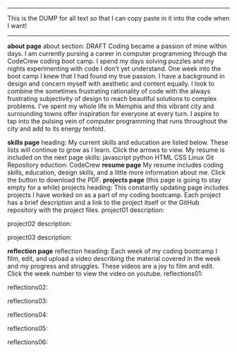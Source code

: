 ***********************************************************************************************************************
This is the DUMP for all text so that I can copy paste in it into the code when I want!
***********************************************************************************************************************

**about page**
about section:
DRAFT
Coding became a passion of mine within days.
I am currently pursing a career in computer programming through the CodeCrew coding
boot camp. I spend my days solving puzzles and my nights experimenting with code I 
don't yet understand. One week into the boot camp I knew that I had found my true passion.
I have a background in design and concern myself with aesthetic and content equally.
I look to combine the sometimes frustrating rationality of code with the always frustrating
subjectivity of design to reach beautiful solutions to complex problems. I've spent my whole
life in Memphis and this vibrant city and surrounding towns offer inspiration for everyone at
every turn. I aspire to tap into the pulsing vein of computer programming that runs 
throughout the city and add to its energy tenfold.

**skills page**
heading:
My current skills and education are listed below. These lists will continue to grow as
I learn. Click the arrows to view. My resume is included on the next page
skills:
javascript
python
HTML
CSS
Linux
Git Repository
eduction:
CodeCrew
**resume page**
My resume includes coding skills, education, design skills, and a little more information about me.
Click the button to download the PDF.
**projects page**
(this page is going to stay empty for a while) 
projects heading:
This constantly updating page includes projects I have worked on as a part of my coding
bootcamp. Each project has a brief description and a link to the project itself or the
GitHub repository with the project files.
project01 description:

project02 description:

project03 description:


**reflection page** 
reflection heading:
Each week of my coding bootcamp I film, edit, and upload a video describing the material
covered in the week and my progress and struggles. These videos are a joy to film and edit. Click 
the week number to view the video on youtube.
reflections01:

reflections02:

reflections03:

reflections04:

reflections05:

reflections06:

